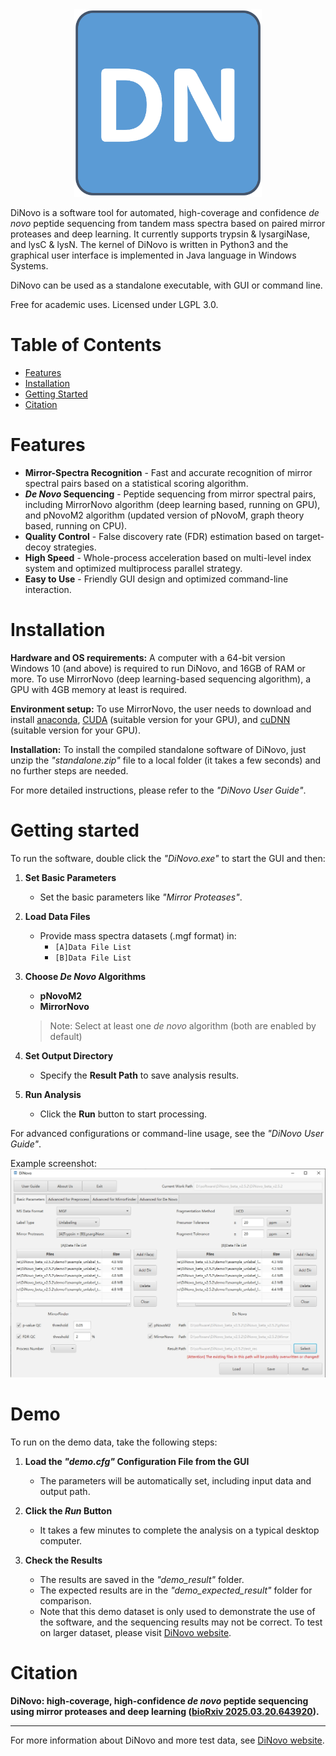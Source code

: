 <div align="center">
<img src="images/DiNovo-logo.png" width="300px"/>
</div>

DiNovo is a software tool for automated, high-coverage and confidence *de novo* peptide sequencing from tandem mass spectra based on paired mirror proteases and deep learning. It currently supports trypsin & lysargiNase, and lysC & lysN. The kernel of DiNovo is written in Python3 and the graphical user interface is implemented in Java language in Windows Systems.

DiNovo can be used as a standalone executable, with GUI or command line.

Free for academic uses. Licensed under LGPL 3.0.

# Table of Contents
- [Features](#features)
- [Installation](#installation)
- [Getting Started](#getting-started)
- [Citation](#citation)

# Features

* **Mirror-Spectra Recognition** - Fast and accurate recognition of mirror spectral pairs based on a statistical scoring algorithm.
* ***De Novo* Sequencing** - Peptide sequencing from mirror spectral pairs, including MirrorNovo algorithm (deep learning based, running on GPU), and pNovoM2 algorithm (updated version of pNovoM, graph theory based, running on CPU).
* **Quality Control** - False discovery rate (FDR) estimation based on target-decoy strategies.
* **High Speed** - Whole-process acceleration based on multi-level index system and optimized multiprocess parallel strategy.
* **Easy to Use** - Friendly GUI design and optimized command-line interaction.

# Installation

**Hardware and OS requirements:** A computer with a 64-bit version Windows 10 (and above) is required to run DiNovo, and 16GB of RAM or more. To use MirrorNovo (deep learning-based sequencing algorithm), a GPU with 4GB memory at least is required.

**Environment setup:** To use MirrorNovo, the user needs to download and install [anaconda](https://www.anaconda.com/), [CUDA](https://developer.nvidia.com/cuda-downloads) (suitable version for your GPU), and [cuDNN](https://developer.nvidia.com/rdp/cudnn-archive#a-collapse764-10) (suitable version for your GPU).

**Installation:** To install the compiled standalone software of DiNovo, just unzip the *"standalone.zip"* file to a local folder (it takes a few seconds) and no further steps are needed.

For more detailed instructions, please refer to the *"DiNovo User Guide"*.

# Getting started

To  run the software, double click the *"DiNovo.exe"* to start the GUI and then:

1. ​**Set Basic Parameters**​  
   - Set the basic parameters like *"Mirror Proteases"*.

2. ​**Load Data Files**​  
   - Provide mass spectra datasets (.mgf format) in:  
     - `[A]Data File List`  
     - `[B]Data File List`

3. ​**Choose *De Novo* Algorithms**​  
     - ​**pNovoM2**​  
     - ​**MirrorNovo**​
    > Note: Select at least one *de novo* algorithm (both are enabled by default)

4. ​**Set Output Directory**​  
   - Specify the ​**Result Path**​ to save analysis results.

5. ​**Run Analysis**​  
   - Click the ​**Run**​ button to start processing.

For advanced configurations or command-line usage, see the *"DiNovo User Guide"*.

Example screenshot:  
  ![GUI Interface](images/screenshot.png)

# Demo

To run on the demo data, take the following steps:

1. ​**Load the *"demo.cfg"* Configuration File from the GUI**​  
   - The parameters will be automatically set, including input data and output path.

2. **Click the *Run* Button**
   - It takes a few minutes to complete the analysis on a typical desktop computer.

3. **Check the Results**
   - The results are saved in the *"demo_result"* folder.
   - The expected results are in the *"demo_expected_result"* folder for comparison.
   - Note that this demo dataset is only used to demonstrate the use of the software, and the sequencing results may not be correct. To test on larger dataset, please visit [DiNovo website](http://fugroup.amss.ac.cn/software/DiNovo/DiNovoIndex.html).

# Citation
   
**DiNovo: high-coverage, high-confidence *de novo* peptide sequencing using mirror proteases and deep learning ([bioRxiv 2025.03.20.643920](https://www.biorxiv.org/content/10.1101/2025.03.20.643920)).**

---

For more information about DiNovo and more test data, see [DiNovo website](http://fugroup.amss.ac.cn/software/DiNovo/DiNovoIndex.html).
